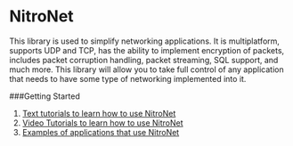 NitroNet
=================

This library is used to simplify networking applications. It is multiplatform, supports UDP and TCP, has the ability to implement encryption of packets, includes packet corruption handling, packet streaming, SQL support, and much more. This library will allow you to take full control of any application that needs to have some type of networking implemented into it. 

###Getting Started
1. [Text tutorials to learn how to use NitroNet](https://github.com/baseball435/NitroNet/wiki/Text-Tutorials)
2. [Video Tutorials to learn how to use NitroNet](https://github.com/baseball435/NitroNet/wiki/Video-Tutorials)
3. [Examples of applications that use NitroNet](https://github.com/baseball435/NitroNet/wiki/Examples)
